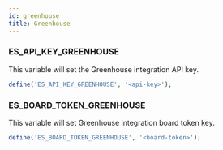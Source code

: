 ```yaml
---
id: greenhouse
title: Greenhouse
---
```


### ES_API_KEY_GREENHOUSE

This variable will set the Greenhouse integration API key.

```php
define('ES_API_KEY_GREENHOUSE', '<api-key>');
```

### ES_BOARD_TOKEN_GREENHOUSE

This variable will set Greenhouse integration board token key.

```php
define('ES_BOARD_TOKEN_GREENHOUSE', '<board-token>');
```

